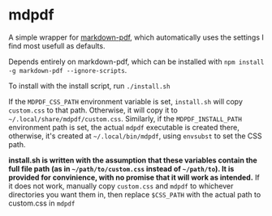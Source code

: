 # mdpdf

A simple wrapper for [markdown-pdf](https://github.com/alanshaw/markdown-pdf), which automatically uses the settings I find most usefull as defaults.

Depends entirely on markdown-pdf, which can be installed with `npm install -g markdown-pdf --ignore-scripts`.

To install with the install script, run `./install.sh`

If the `MDPDF_CSS_PATH` environment variable is set, `install.sh` will copy `custom.css` to that path. Otherwise, it will copy it to `~/.local/share/mdpdf/custom.css`. Similarly, if the `MDPDF_INSTALL_PATH` environment path is set, the actual `mdpdf` executable is created there, otherwise, it's created at `~/.local/bin/mdpdf`, using `envsubst` to set the CSS path.

**install.sh is written with the assumption that these variables contain the full file path (as in `~/path/to/custom.css` instead of `~/path/to`). It is provided for convinience, with no promise that it will work as intended.** If it does not work, manually copy `custom.css` and `mdpdf` to whichever directories you want them in, then replace `$CSS_PATH` with the actual path to custom.css in `mdpdf`
